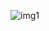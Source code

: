 ![img1](https://user-images.githubusercontent.com/94172825/143385548-57b2821a-cdc9-49b0-8cf1-b10c63ddfda8.jpg)


